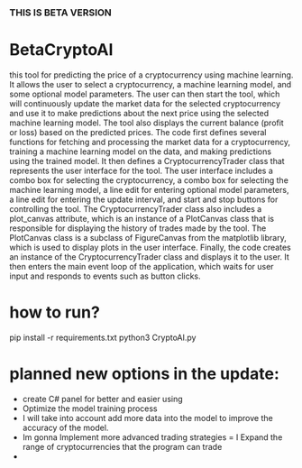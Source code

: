 ### THIS IS BETA VERSION


# BetaCryptoAI
this tool for predicting the price of a cryptocurrency using machine learning. It allows the user to select a cryptocurrency, a machine learning model, and 
some optional model parameters. The user can then start the tool, which will continuously update the market data for the selected cryptocurrency and use it to make 
predictions about the next price using the selected machine learning model. The tool also displays the current balance (profit or loss) based on the predicted prices.
The code first defines several functions for fetching and processing the market data for a cryptocurrency, training a machine learning model on the data, 
and making predictions using the trained model. It then defines a CryptocurrencyTrader class that represents the user interface for the tool. The user interface includes a 
combo box for selecting the cryptocurrency, a combo box for selecting the machine learning model, a line edit for entering optional model parameters, a line edit for entering 
the update interval, and start and stop buttons for controlling the tool.
The CryptocurrencyTrader class also includes a plot_canvas attribute, which is an instance of a PlotCanvas class that is responsible for displaying the history of trades made 
by the tool. The PlotCanvas class is a subclass of FigureCanvas from the matplotlib library, which is used to display plots in the user interface.
Finally, the code creates an instance of the CryptocurrencyTrader class and displays it to the user. It then enters the main event loop of the application, which waits for 
user input and responds to events such as button clicks.

# how to run?
pip install -r requirements.txt
python3 CryptoAI.py


# planned new options in the update:
- create C# panel for better and easier using
- Optimize the model training process
- I will take into account add more data into the model to improve the accuracy of the model.
- Im gonna Implement more advanced trading strategies
= I Expand the range of cryptocurrencies that the program can trade
- 
